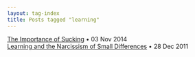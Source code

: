 ```yaml
---
layout: tag-index
title: Posts tagged "learning"
---
```

<dl>
  <dt>
    <a href="/2014/11/03/the-importance-of-sucking/">The Importance of Sucking</a>
    <span class="post-date">&bull; 03 Nov 2014</span>
  </dt>
  <dt>
    <a href="/2011/12/28/learning-and-the-narcissism-of-small-differences/">Learning and the Narcissism of Small Differences</a>
    <span class="post-date">&bull; 28 Dec 2011</span>
  </dt>
